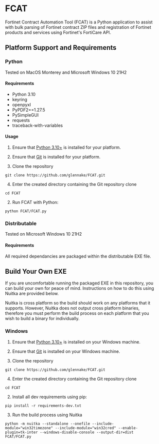 # FCAT
Fortinet Contract Automation Tool (FCAT) is a Python application to assist with bulk parsing of Fortinet contract ZIP files and registration of Fortinet products and services using Fortinet's FortiCare API.

## Platform Support and Requirements

### Python

Tested on MacOS Monterey and Microsoft Windows 10 21H2

#### Requirements

- Python 3.10  
- keyring  
- openpyxl  
- PyPDF2==1.27.5  
- PySimpleGUI  
- requests  
- traceback-with-variables  

#### Usage

1. Ensure that [Python 3.10+](https://www.python.org/downloads/) is installed for your platform.

2. Ensure that [Git](https://git-scm.com/downloads) is installed for your platform.

3. Clone the repository

```git clone https://github.com/glennake/FCAT.git```

4. Enter the created directory containing the Git repository clone

```cd FCAT```

2. Run FCAT with Python:

```python FCAT/FCAT.py```

### Distributable

Tested on Microsoft Windows 10 21H2

#### Requirements

All required dependancies are packaged within the distributable EXE file.

## Build Your Own EXE

If you are uncomfortable running the packaged EXE in this repository, you can build your own for peace of mind. Instructions on how to do this using Nuitka are provided below.

Nuitka is cross platform so the build should work on any platforms that it supports. However, Nuitka does not output cross platform binaries, therefore you must perform the build process on each platform that you wish to build a binary for individually.

### Windows

1. Ensure that [Python 3.10+](https://www.python.org/downloads/windows/) is installed on your Windows machine.

2. Ensure that [Git](https://git-scm.com/download/win) is installed on your Windows machine.

3. Clone the repository

```git clone https://github.com/glennake/FCAT.git```

4. Enter the created directory containing the Git repository clone

```cd FCAT```

2. Install all dev requirements using pip:

```pip install -r requirements-dev.txt```

3. Run the build process using Nuitka

```python -m nuitka --standalone --onefile --include-module="win32timezone" --include-module="win32cred" --enable-plugin=tk-inter --windows-disable-console --output-dir=dist FCAT/FCAT.py```
